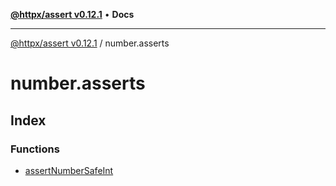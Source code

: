 [**@httpx/assert v0.12.1**](../README.md) • **Docs**

***

[@httpx/assert v0.12.1](../README.md) / number.asserts

# number.asserts

## Index

### Functions

- [assertNumberSafeInt](functions/assertNumberSafeInt.md)
